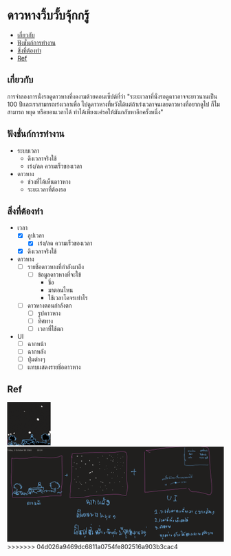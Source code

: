 # ดาวหางวิ้บวั้บจุ้กกรู้
* [เกี่ยวกับ](#เกี่ยวกับ)
* [ฟังชั่นก์การทำงาน](#ฟังชั่นก์การทำงาน)
* [สิ่งที่ต้องทำ](#สิ่งที่ต้องทำ)
* [Ref](#Ref)

## เกี่ยวกับ
การจำลองการนั่งรอดูดาวหางที่งดงามด้วยคอนเซ็ปต์ที่ว่า "ระยะเวลาที่นั่งรอดูดาวอาจจะยาวนานเป็น 100 ปีเเละเราสามารถเร่งเวลาเพื่อ ไปดูดาวหางที่หวังได้เเต่ถ้าเร่งเวลาจนเลยดาวหางที่อยากดูไป ก็ไมสามารถ หยุด หรือยอนเวลาได้ ทำได้เพียงเเค่รอให้มันกลับหาอีกครั้งหนึ่ง"

## ฟังชั่นก์การทำงาน
*  ระบบเวลา
	* ดึงเวลาจริงใช้
	* เร่ง/ลด ความเร็วของเวลา
* ดาวหาง
	* ช่วงที่ได้เห็นดาวหาง
	* ระยะเวลาที่ต้องรอ
## สิ่งที่ต้องทำ
* เวลา
	* [X] ลูปเวลา
		* [X] เร่ง/ลด ความเร็วของเวลา
	* [X] ดึงเวลาจริงใช้
* ดาวหาง
	* [ ] รายชิ่อดาวหางที่กำลังมาถึง
		* [ ] ข้อมูลดาวหางที่จะใข้
			* ชิ่อ
			* มาตอนไหน
			* ใช้เวลาโคจรเท่าไร
	* [ ] ดาวหางตอนกำลังตก
		* [ ] รูปดาวหาง
		* [ ] ทิศทาง
		* [ ] เวลาที่ใช้ตก
* UI
	* [ ] ฉากหน้า
	* [ ] ฉากหลัง
	* [ ] ปุ่มต่างๆ
	* [ ] เเทบเเสดงรายชิ่อดาวหาง
## Ref
<img src="img/ref.gif" width="20%" height="20%"   />
<img src="img/planreadme.png"   />
>>>>>>> 04d026a9469dc6811a0754fe802516a903b3cac4
